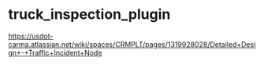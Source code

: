 # truck_inspection_plugin
https://usdot-carma.atlassian.net/wiki/spaces/CRMPLT/pages/1319928028/Detailed+Design+-+Traffic+Incident+Node
